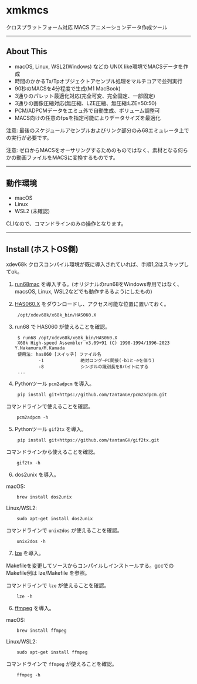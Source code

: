 # xmkmcs

クロスプラットフォーム対応 MACS アニメーションデータ作成ツール

---

## About This

- macOS, Linux, WSL2(Windows) などの UNIX like環境でMACSデータを作成
- 時間のかかるTx/Tpオブジェクトアセンブル処理をマルチコアで並列実行
- 90秒のMACSを4分程度で生成(M1 MacBook)
-	3通りのパレット最適化対応(完全可変、完全固定、一部固定)
-	3通りの画像圧縮対応(無圧縮、LZE圧縮、無圧縮:LZE=50:50)
-	PCM/ADPCMデータをエミュ外で自動生成、ボリューム調整可
-	MACS向けの任意のfpsを指定可能によりデータサイズを最適化

注意: 最後のスケジュールアセンブルおよびリンク部分のみ68エミュレータ上での実行が必要です。

注意: ゼロからMACSをオーサリングするためのものではなく、素材となる何らかの動画ファイルをMACSに変換するものです。

---

## 動作環境

- macOS
- Linux
- WSL2 (未確認)

CLIなので、コマンドラインのみの操作となります。

---

## Install (ホストOS側)

xdev68k クロスコンパイル環境が既に導入されていれば、手順1,2はスキップしてok。

1. [run68mac](https://github.com/GOROman/run68mac) を導入する。(オリジナルのrun68をWindows専用ではなく、macsOS, Linux, WSL2などでも動作するるようにしたもの)

2. [HAS060.X](http://retropc.net/x68000/software/develop/as/has060/) をダウンロードし、アクセス可能な位置に置いておく。

        /opt/xdev68k/x68k_bin/HAS060.X

3. run68 で HAS060 が使えることを確認。

        $ run68 /opt/xdev68k/x68k_bin/HAS060.X
        X68k High-speed Assembler v3.09+91 (C) 1990-1994/1996-2023 Y.Nakamura/M.Kamada
        使用法: has060 [スイッチ] ファイル名
                -1              絶対ロング→PC間接(-b1と-eを伴う)
                -8              シンボルの識別長を8バイトにする
        ...

4. Pythonツール `pcm2adpcm` を導入。

        pip install git+https://github.com/tantanGH/pcm2adpcm.git

コマンドラインで使えることを確認。

        pcm2adpcm -h

5. Pythonツール `gif2tx` を導入。

        pip install git+https://github.com/tantanGH/gif2tx.git

コマンドラインから使えることを確認。

        gif2tx -h

6. dos2unix を導入。

macOS:

        brew install dos2unix

Linux/WSL2:

        sudo apt-get install dos2unix

コマンドラインで `unix2dos` が使えることを確認。

        unix2dos -h

7. [lze](http://gorry.haun.org/pw/?lze) を導入。

Makefileを変更してソースからコンパイルしインストールする。gccでのMakefile例は lze/Makefile を参照。

コマンドラインで `lze` が使えることを確認。

        lze -h

6. [ffmpeg](https://ffmpeg.org/) を導入。

macOS:

        brew install ffmpeg

Linux/WSL2:

        sudo apt-get install ffmpeg

コマンドラインで `ffmpeg` が使えることを確認。

        ffmpeg -h

